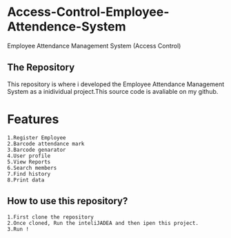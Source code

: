 # Access-Control-Employee-Attendence-System
Employee Attendance Management System (Access Control)

## The Repository

This repository is where i developed the Employee Attendance Management System as a inidividual project.This source code is avaliable on my github.



# Features

    1.Register Employee
    2.Barcode attendance mark
    3.Barcode genarator
    4.User profile
    5.View Reports
    6.Search members
    7.Find history
    8.Print data

   
## How to use this repository?
    1.First clone the repository
    2.Once cloned, Run the inteliJADEA and then ipen this project.
    3.Run !

